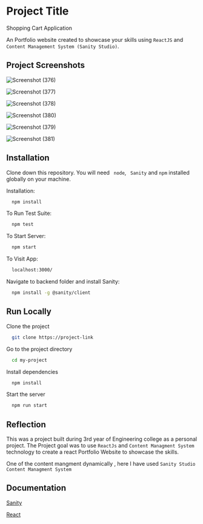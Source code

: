 
# Project Title

Shopping Cart Application

An Portfolio website created  to showcase your skills  using ```ReactJS``` and ```Content Management System (Sanity Studio)```.

## Project Screenshots

![Screenshot (376)](https://user-images.githubusercontent.com/61627365/174346781-767fdf20-1b18-442d-80d4-0f0a6b3877f9.png)

![Screenshot (377)](https://user-images.githubusercontent.com/61627365/174346803-8b6051ad-85b5-4392-a41c-a319498da8a3.png)

![Screenshot (378)](https://user-images.githubusercontent.com/61627365/174346820-3d0287de-19bf-49b5-a67b-d409cbc79fef.png)

![Screenshot (380)](https://user-images.githubusercontent.com/61627365/174346846-7aa908c5-cbb2-4689-81b1-3a3699f93f00.png)

![Screenshot (379)](https://user-images.githubusercontent.com/61627365/174346853-f6261cd3-8b6d-41c4-aebd-c96243abf7c2.png)

![Screenshot (381)](https://user-images.githubusercontent.com/61627365/174346837-8b768614-0cad-4a00-8b01-f80fcbed5edf.png)

## Installation

Clone down this repository. You will need ``` node```, ``` Sanity``` and ```npm``` installed globally on your machine.


Installation:
```bash
  npm install
```
To Run Test Suite:
```bash
  npm test
```
To Start Server:
```bash
  npm start
```
To Visit App:
```bash
  localhost:3000/
```

Navigate to backend folder and install Sanity:
```bash
  npm install -g @sanity/client
```
## Run Locally

Clone the project

```bash
  git clone https://project-link
```

Go to the project directory

```bash
  cd my-project
```

Install dependencies

```bash
  npm install
```

Start the server

```bash
  npm run start
```




## Reflection
This was a project built during 3rd year of Engineering college as a personal project. The Project goal was to use ```ReactJs``` and ```Content Managment System```  technology to create a react Portfolio Website to showcase the skills.

One of the content mangment dynamically , here I have used ```Sanity Studio``` ```Content Managment System ```
## Documentation

[Sanity](https://www.sanity.io/docs/overview-introduction)

[React](https://beta.reactjs.org/)

